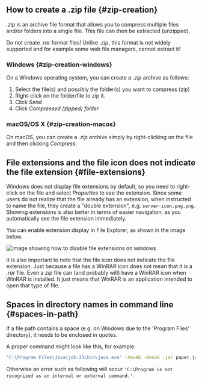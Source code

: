 ## How to create a .zip file {#zip-creation}
*.zip* is an archive file format that allows you to compress multiple files and/or folders into a single file. This file can then be extracted (unzipped).

Do not create *.rar* format files! Unlike *.zip*, this format is not widely supported and for example some web file managers, cannot extract it!

### Windows {#zip-creation-windows}
On a Windows operating system, you can create a *.zip* archive as follows:

1. Select the file(s) and possibly the folder(s) you want to compress (zip)
2. Right-click on the folder/file to zip it.
3. Click *Send*
4. Click *Compressed (zipped) folder*

### macOS/OS X {#zip-creation-macos}
On macOS, you can create a *.zip* archive simply by right-clicking on the file and then clicking *Compress*.

## File extensions and the file icon does not indicate the file extension {#file-extensions}
Windows does not display file extensions by default, so you need to right-click on the file and select *Properties* to see the extension. Since some users do not realize that the file already has an extension, when instructed to name the file, they create a "double extension", e.g. `server-icon.png.png`. Showing extensions is also better in terms of easier navigation, as you automatically see the file extension immediately.

You can enable extension display in File Explorer, as shown in the image below.

![image showing how to disable file extensions on windows](/assets/images/other/windows-file-extensions.png)

It is also important to note that the file icon does not indicate the file extension. Just because a file has a WinRAR icon does not mean that it is a *.rar* file. Even a *zip* file can (and probably will) have a WinRAR icon when WinRAR is installed. It just means that WinRAR is an application intended to open that type of file.

## Spaces in directory names in command line {#spaces-in-path}
If a file path contains a space (e.g. on Windows due to the 'Program Files' directory), it needs to be enclosed in quotes.

A proper command might look like this, for example:

```sh
"C:\Program Files\Java\jdk-21\bin\java.exe" -Xmx4G -Xms4G -jar paper.jar nogui
```

Otherwise an error such as following will occur
`'C:\Program is not recognized as an internal or external command.'`.
